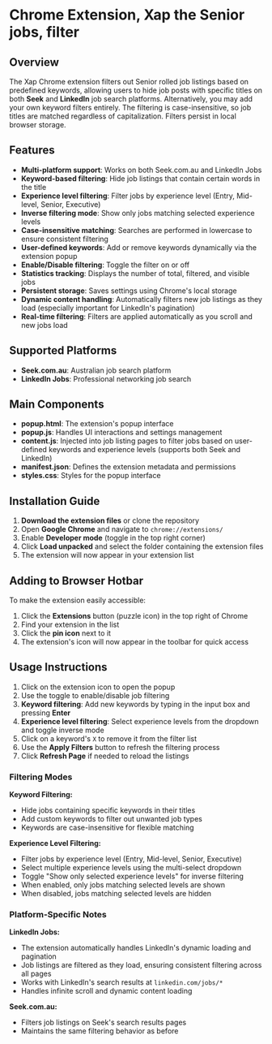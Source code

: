 # Chrome Extension, Xap the Senior jobs, filter

## Overview

The Xap Chrome extension filters out Senior rolled job listings based on predefined keywords, allowing users to hide job posts with specific titles on both **Seek** and **LinkedIn** job search platforms. Alternatively, you may add your own keyword filters entirely. The filtering is case-insensitive, so job titles are matched regardless of capitalization. Filters persist in local browser storage.

## Features

- **Multi-platform support**: Works on both Seek.com.au and LinkedIn Jobs
- **Keyword-based filtering**: Hide job listings that contain certain words in the title
- **Experience level filtering**: Filter jobs by experience level (Entry, Mid-level, Senior, Executive)
- **Inverse filtering mode**: Show only jobs matching selected experience levels
- **Case-insensitive matching**: Searches are performed in lowercase to ensure consistent filtering
- **User-defined keywords**: Add or remove keywords dynamically via the extension popup
- **Enable/Disable filtering**: Toggle the filter on or off
- **Statistics tracking**: Displays the number of total, filtered, and visible jobs
- **Persistent storage**: Saves settings using Chrome's local storage
- **Dynamic content handling**: Automatically filters new job listings as they load (especially important for LinkedIn's pagination)
- **Real-time filtering**: Filters are applied automatically as you scroll and new jobs load

## Supported Platforms

- **Seek.com.au**: Australian job search platform
- **LinkedIn Jobs**: Professional networking job search

## Main Components

- **popup.html**: The extension's popup interface
- **popup.js**: Handles UI interactions and settings management
- **content.js**: Injected into job listing pages to filter jobs based on user-defined keywords and experience levels (supports both Seek and LinkedIn)
- **manifest.json**: Defines the extension metadata and permissions
- **styles.css**: Styles for the popup interface

## Installation Guide

1. **Download the extension files** or clone the repository
2. Open **Google Chrome** and navigate to `chrome://extensions/`
3. Enable **Developer mode** (toggle in the top right corner)
4. Click **Load unpacked** and select the folder containing the extension files
5. The extension will now appear in your extension list

## Adding to Browser Hotbar

To make the extension easily accessible:

1. Click the **Extensions** button (puzzle icon) in the top right of Chrome
2. Find your extension in the list
3. Click the **pin icon** next to it
4. The extension's icon will now appear in the toolbar for quick access

## Usage Instructions

1. Click on the extension icon to open the popup
2. Use the toggle to enable/disable job filtering
3. **Keyword filtering**: Add new keywords by typing in the input box and pressing **Enter**
4. **Experience level filtering**: Select experience levels from the dropdown and toggle inverse mode
5. Click on a keyword's `X` to remove it from the filter list
6. Use the **Apply Filters** button to refresh the filtering process
7. Click **Refresh Page** if needed to reload the listings

### Filtering Modes

**Keyword Filtering:**
- Hide jobs containing specific keywords in their titles
- Add custom keywords to filter out unwanted job types
- Keywords are case-insensitive for flexible matching

**Experience Level Filtering:**
- Filter jobs by experience level (Entry, Mid-level, Senior, Executive)
- Select multiple experience levels using the multi-select dropdown
- Toggle "Show only selected experience levels" for inverse filtering
- When enabled, only jobs matching selected levels are shown
- When disabled, jobs matching selected levels are hidden

### Platform-Specific Notes

**LinkedIn Jobs:**
- The extension automatically handles LinkedIn's dynamic loading and pagination
- Job listings are filtered as they load, ensuring consistent filtering across all pages
- Works with LinkedIn's search results at `linkedin.com/jobs/*`
- Handles infinite scroll and dynamic content loading

**Seek.com.au:**
- Filters job listings on Seek's search results pages
- Maintains the same filtering behavior as before
